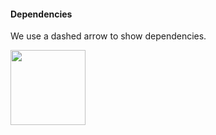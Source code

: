 <link rel="stylesheet" href="{{baseUrl}}/css/textbook.css">

<div class="website-content">

#### Dependencies

<div id="main">

We use a dashed arrow to show dependencies.

<img src="{{baseUrl}}/uml/classDiagrams/dependencies/introduction/images/notation.png" height="120" />
<p/>

<!-- extras ------------------------------------------------------------------------------------ -->

<panel header=":paperclip: Extras" expandable type="seamless" expanded>

  <panel header=":mortar_board: Learning Outcomes" expandable type="seamless">
    <include src="exercises.md" />
  </panel>

  <panel header=":package: Resources" expandable type="seamless">
    <include src="resources.md" />
  </panel>

</panel>

</div>
</div>

